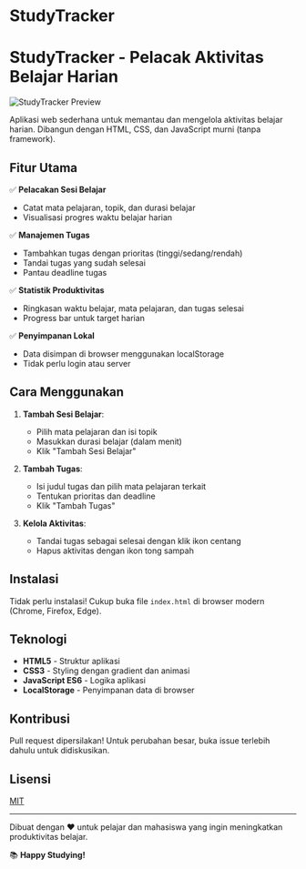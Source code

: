 # StudyTracker
# StudyTracker - Pelacak Aktivitas Belajar Harian

![StudyTracker Preview](https://rahmad6666.github.io/StudyTracker/)

Aplikasi web sederhana untuk memantau dan mengelola aktivitas belajar harian. Dibangun dengan HTML, CSS, dan JavaScript murni (tanpa framework).

## Fitur Utama

✅ **Pelacakan Sesi Belajar**  
- Catat mata pelajaran, topik, dan durasi belajar  
- Visualisasi progres waktu belajar harian  

✅ **Manajemen Tugas**  
- Tambahkan tugas dengan prioritas (tinggi/sedang/rendah)  
- Tandai tugas yang sudah selesai  
- Pantau deadline tugas  

✅ **Statistik Produktivitas**  
- Ringkasan waktu belajar, mata pelajaran, dan tugas selesai  
- Progress bar untuk target harian  

✅ **Penyimpanan Lokal**  
- Data disimpan di browser menggunakan localStorage  
- Tidak perlu login atau server  

## Cara Menggunakan

1. **Tambah Sesi Belajar**:
   - Pilih mata pelajaran dan isi topik
   - Masukkan durasi belajar (dalam menit)
   - Klik "Tambah Sesi Belajar"

2. **Tambah Tugas**:
   - Isi judul tugas dan pilih mata pelajaran terkait
   - Tentukan prioritas dan deadline
   - Klik "Tambah Tugas"

3. **Kelola Aktivitas**:
   - Tandai tugas sebagai selesai dengan klik ikon centang
   - Hapus aktivitas dengan ikon tong sampah

## Instalasi

Tidak perlu instalasi! Cukup buka file `index.html` di browser modern (Chrome, Firefox, Edge).

## Teknologi

- **HTML5** - Struktur aplikasi
- **CSS3** - Styling dengan gradient dan animasi
- **JavaScript ES6** - Logika aplikasi
- **LocalStorage** - Penyimpanan data di browser

## Kontribusi

Pull request dipersilakan! Untuk perubahan besar, buka issue terlebih dahulu untuk didiskusikan.

## Lisensi

[MIT](https://choosealicense.com/licenses/mit/)

---

Dibuat dengan ❤️ untuk pelajar dan mahasiswa yang ingin meningkatkan produktivitas belajar.  

📚 **Happy Studying!**
